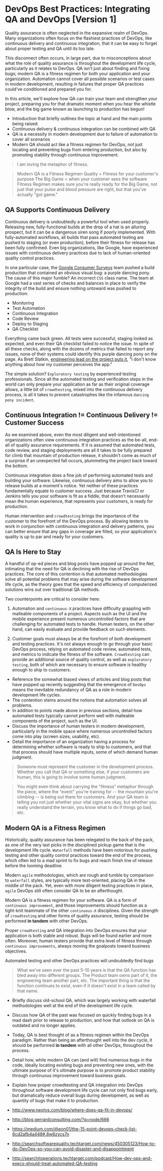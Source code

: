 # DevOps Best Practices: Integrating QA and DevOps [Version 1]

Quality assurance is often neglected in the expansive realm of DevOps.  Many organizations often focus on the flashiest practices of DevOps, like continuous delivery and continuous integration, that it can be easy to forget about proper testing and QA until its too late.

This disconnect often occurs, in large part, due to misconceptions about what the role of quality assurance is throughout the development life cycle, particularly as it relates to DevOps.  QA isn't just about finding and fixing bugs; modern QA is a fitness regimen for both your application and your organization.  Automation cannot cover all possible scenarios or test cases in modern development, resulting in failures that proper QA practices could've conditioned and prepared you for.

In this article, we'll explore how QA can train your team and strengthen your project, preparing you for that dramatic moment when you hear the whistle blow, and the big game known as launching to production has begun!

- Introduction that briefly outlines the topic at hand and the main points being raised:
- Continuous delivery & continuous integration can be combined with QA
- QA is a necessity in modern development due to failure of automation to cover all scenarios
- Modern QA should act like a fitness regimen for DevOps, not just locating and preventing bugs from entering production, but also by promoting stability through continuous improvement.

> I am loving the metaphor of fitness.

> Modern QA is a Fitness Regimen
> Quality = Fitness for your customer's purpose
> The Big Game = when your customer sees the software
> Fitness Regimen makes sure you're really ready for the Big Game, not just that your pulse and blood pressure are right, but that you've actually "got game."

## QA Supports Continuous Delivery

Continuous delivery is undoubtedly a powerful tool when used properly.  Releasing new, fully-functional builds at the drop of a hat is an alluring prospect, but it can be a dangerous siren song if poorly implemented.  With fully-automated workflows, all builds that pass automated testing are pushed to staging (or even production), before their fitness for release has been fully confirmed.  Even big organizations, like Google, have experienced issues with continuous delivery practices due to lack of human-oriented quality control practices.

In one particular case, the [Google Consumer Surveys](https://www.google.com/analytics/surveys/) team pushed a build production that contained an obvious visual bug: a purple dancing pony.  The cause of this major fumble?  An incorrect `CSS` class name.  The team at Google had a vast series of checks and balances in place to verify the integrity of the build and ensure nothing untoward was pushed to production:

- Monitoring
- Test Automation
- Continuous Integration
- Code Review
- Deploy to Staging
- QA Checklist

Everything came back green.  All tests were successful, staging looked as expected, and even their QA checklist failed to notice the issue.  In spite of all these checks, along with the dozens of metrics that failed to report any issues, none of their systems could identify this purple dancing pony on the page.  As Brett Slatkin, [engineering lead on the project puts it](https://air.mozilla.org/continuous-delivery-at-google/), "I don't know anything about how my customer perceives the app."

The simple solution?  `Exploratory testing` by experienced testing professionals.  Since all the automated testing and verification steps in the world can only prepare your application as far as their original coverage allows, a little bit of `crowdtesting`, mixed into the continuous delivery process, is all it takes to prevent catastrophes like the infamous `dancing pony incident`.

## Continuous Integration != Continuous Delivery != Customer Success

As we examined above, even the most diligent and well-intentioned organizations often view continuous integration practices as the be-all, end-all of quality assurance requirements.  If it is assumed that automated tests, code review, and staging deployments are all it takes to be fully prepared for climb that mountain of production release, it shouldn't come as much of a surprise if an unexpected fall occurs, plummeting the project back toward the bottom.

Continuous integration does a fine job of performing automated tests and building your software.  Likewise, continuous delivery aims to allow you to release builds at a moment's notice.  Yet neither of these practices fundamentally equate to customer success.  Just because TravisCI or Jenkins tells you your software is fit as a fiddle, that doesn't necessarily mean the human experience, that represents your customers, is ready for production.

Human intervention and `crowdtesting` brings the importance of the customer to the forefront of the DevOps process.  By allowing testers to work in conjunction with continuous integration and delivery patterns, you can better ensure that any gaps in coverage are filled, so your application's quality is up to par and ready for your customers.

## QA Is Here to Stay

A handful of op-ed pieces and blog posts have popped up around the Net, intimating that the need for QA is declining with the rise of DevOps practices.  The core of this contention is that automated methodologies solve all potential problems that may arise during the software development life cycle, as the theory goes that the speed and efficiency of computerized solutions wins out over traditional QA methods.

Two counterpoints are critical to consider here:

1. Automation and `continuous-X` practices have difficulty grappling with malleable components of a project.  Aspects such as the UI and the mobile experience present numerous uncontrolled factors that are challenging for automated tests to handle.  Human testers, on the other hand, can easily evaluate and provide feedback on such elements. 

2. Customer goals must always be at the forefront of both development and testing practices.  It's not always enough to go through your basic DevOps process, relying on automated code review, automated tests, and metrics to indicate the fitness of the software.  `Crowdtesting` can provide an additional source of quality control, as well as `exploratory testing`, both of which are necessary to ensure software is healthy enough to ship to customers.

- Reference the somewhat biased views of articles and blog posts that have popped up recently suggesting that the emergence of `DevOps` means the inevitable redundancy of QA as a role in modern development life cycles.
- The contention stems around the notions that automation solves all problems.
- In addition to points made above in previous sections, detail how automated tests typically cannot perform well with malleable components of the project, such as the UI.
- Discuss the importance of human testers in modern development, particularly in the mobile space where numerous uncontrolled factors come into play (screen sizes, usability, etc).
- Detail the importance of an organization having a process for determining whether software is ready to ship to customers, and that that process should have multiple inputs, some of which demand human judgment.

> Someone must represent the customer in the development process.  Whether you call that QA or something else, if your customers are human, this is going to involve some human judgment.

> You might even think about carrying the "fitness" metaphor through the piece, where the "event" you're training for -- the mountain you're climbing -- is being out there for customers. And your QA team is telling you not just whether your vital signs are okay, but whether you really understand the terrain, you know what to do if things go bad, etc.

## Modern QA is a Fitness Regimen

Historically, quality assurance has been relegated to the back of the pack, as one of the very last picks in the disciplined pickup game that is the development life cycle.  `Waterfall` methods have been notorious for pushing testing and other quality control practices toward the end of the process, which often led to a mad sprint to fix bugs and reach finish line of release before the looming deadline.

Modern `agile` methodologies, which are rough and tumble by comparison to `waterfall` styles, are typically more test-oriented, placing QA in the middle of the pack.  Yet, even with more diligent testing practices in place, `agile` DevOps still often consider QA to be an afterthought.

Modern QA is a fitness regimen for your software.  QA is a form of `continuous improvement`, and those improvements should function as a tight-knit teammate of the other `continuous-X` disciplines.  Given the strength of `crowdtesting` and other forms of quality assurance, testing should be performed **in tandem** with other DevOps.

Proper `crowdtesting` and QA integration into DevOps ensures that your application is both stable and robust.  Bugs will be found earlier and more often.  Moreover, human testers provide that extra level of fitness through `continuous improvements`, always moving the goalposts toward business objectives.

Automated testing and other DevOps practices will undoubtedly find bugs

> What we've seen over the past 5-10 years is that the QA function has bled away into different groups. The Product team owns part of it, the engineering team another part, etc. The important thing is that the function continues to exist, even if it doesn't exist in a team called by that name. 

- Briefly discuss old-school QA, which was largely working with waterfall methodologies well at the end of the development life cycle.
- Discuss how QA of the past was focused on quickly finding bugs in a mad dash prior to release to production, and how that outlook on QA is outdated and no longer applies.
- Today, QA is best thought of as a fitness regimen within the DevOps paradigm.  Rather than being an afterthought well into the dev cycle, it should be performed __in tandem__ with all other DevOps, throughout the process.
- Detail how, while modern QA can (and will) find numerous bugs in the code, ideally locating existing bugs and preventing new ones, with the ultimate purpose of it's ultimate purpose is to promote product stability through continuous improvement toward business goals.
- Explain how proper crowdtesting and QA integration into DevOps throughout software development life cycle can not only find bugs early, but dramatically reduce overall bugs during development, as well as quantity of bugs that make it to production.

- http://www.neotys.com/blog/where-does-qa-fit-in-devops/
- http://blog.gerrardconsulting.com/?q=node/666
- https://medium.com/@eon01/the-15-point-devops-check-list-8cd2afb4a448#.8w6zycs7n
- http://searchsoftwarequality.techtarget.com/news/450305123/How-to-do-DevOps-so-you-can-avoid-disaster-and-disappointment
- http://searchitoperations.techtarget.com/podcast/How-dev-ops-and-execs-should-treat-automated-QA-testing